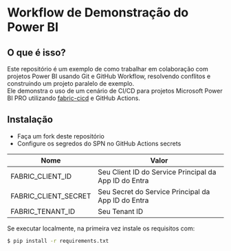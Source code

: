 # Workflow de Demonstração do Power BI

## O que é isso?  

Este repositório é um exemplo de como trabalhar em colaboração com projetos Power BI usando Git e GitHub Workflow, resolvendo conflitos e construindo um projeto paralelo de exemplo.  
Ele demonstra o uso de um cenário de CI/CD para projetos Microsoft Power BI PRO utilizando [fabric-cicd](https://microsoft.github.io/fabric-cicd/latest/) e GitHub Actions.  

## Instalação  

- Faça um fork deste repositório  
- Configure os segredos do SPN no GitHub Actions secrets


|Nome|Valor|  
|---|---|  
|FABRIC_CLIENT_ID|Seu Client ID do Service Principal da App ID do Entra|  
|FABRIC_CLIENT_SECRET|Seu Secret do Service Principal da App ID do Entra|  
|FABRIC_TENANT_ID|Seu Tenant ID|  


Se executar localmente, na primeira vez instale os requisitos com:  

```bash
$ pip install -r requirements.txt  
``` 












